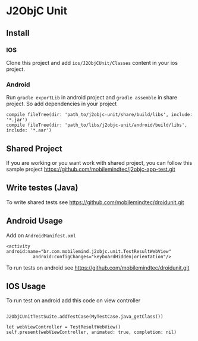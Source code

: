 # J2ObjC Unit

## Install

### IOS

Clone this project and add `ios/J2ObjCUnit/Classes` content in your ios project. 

### Android 


Run `gradle exportLib` in android project and `gradle assemble` in share project. So add dependencies in your project

```
compile fileTree(dir: 'path_to/j2objc-unit/share/build/libs', include: '*.jar')
compile fileTree(dir: 'path_to/libs/j2objc-unit/android/build/libs', include: '*.aar')
```

## Shared Project

If you are working or you want work with shared project, you can follow this sample project https://github.com/mobilemindtec/j2objc-app-test.git

## Write testes (Java)

To write shared tests see https://github.com/mobilemindtec/droidunit.git

## Android Usage


Add on `AndroidManifest.xml`

```
<activity android:name="br.com.mobilemind.j2objc.unit.TestResultWebView" 
          android:configChanges="keyboardHidden|orientation"/>
```

To run tests on android see https://github.com/mobilemindtec/droidunit.git


## IOS Usage

To run test on android add this code on view controller

```

J2ObjCUnitTestSuite.addTestCase(MyTestCase.java_getClass())

let webViewController = TestResultWebView()
self.present(webViewController, animated: true, completion: nil)

```
